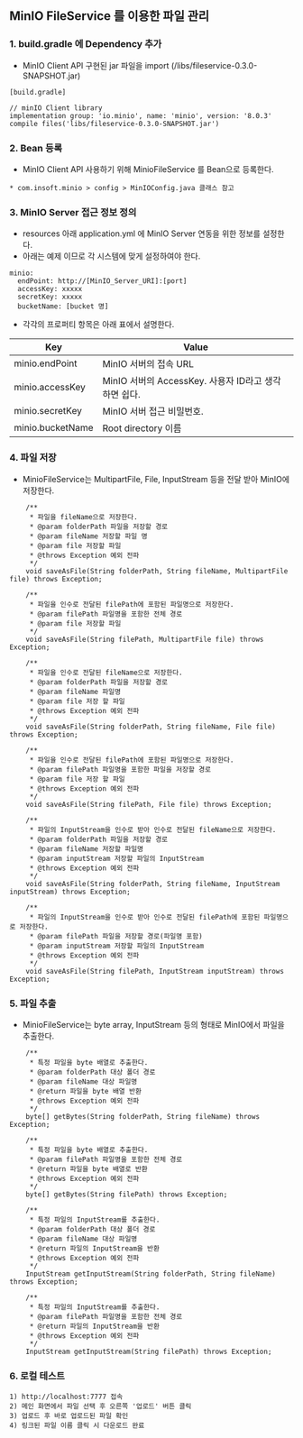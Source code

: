 MinIO FileService 를 이용한 파일 관리
---

### 1. build.gradle 에 Dependency 추가
- MinIO Client API 구현된 jar 파일을 import (/libs/fileservice-0.3.0-SNAPSHOT.jar)
```
[build.gradle]

// minIO Client library
implementation group: 'io.minio', name: 'minio', version: '8.0.3'
compile files('libs/fileservice-0.3.0-SNAPSHOT.jar')
```

### 2. Bean 등록
- MinIO Client API 사용하기 위해 MinioFileService 를 Bean으로 등록한다.
```
* com.insoft.minio > config > MinIOConfig.java 클래스 참고
```

### 3. MinIO Server 접근 정보 정의
- resources 아래 application.yml 에 MinIO Server 연동을 위한 정보를 설정한다.
- 아래는 예제 이므로 각 시스템에 맞게 설정하여야 한다.
```
minio:
  endPoint: http://[MinIO_Server_URI]:[port]
  accessKey: xxxxx
  secretKey: xxxxx
  bucketName: [bucket 명]
```

- 각각의 프로퍼티 항목은 아래 표에서 설명한다.

<table>
<thead>
<tr><th>Key</th><th>Value</th></tr>
</thead>
<tbody>
<tr>
<td>minio.endPoint</td>
<td>MinIO 서버의 접속 URL</td>
</tr>
<tr>
<td>minio.accessKey</td>
<td>MinIO 서버의 AccessKey. 사용자 ID라고 생각하면 쉽다.</td>
</tr>
<tr>
<td>minio.secretKey</td>
<td>MinIO 서버 접근 비밀번호.</td>
</tr>
<tr>
<td>minio.bucketName</td>
<td>Root directory 이름</td>
</tr>
</tbody>
</table>



### 4. 파일 저장

- MinioFileService는 MultipartFile, File, InputStream 등을 전달 받아 MinIO에 저장한다.

```
    /**
     * 파일을 fileName으로 저장한다.
     * @param folderPath 파일을 저장할 경로
     * @param fileName 저장할 파일 명
     * @param file 저장할 파일
     * @throws Exception 예외 전파
     */
    void saveAsFile(String folderPath, String fileName, MultipartFile file) throws Exception;

    /**
     * 파일을 인수로 전달된 filePath에 포함된 파일명으로 저장한다.
     * @param filePath 파일명을 포함한 전체 경로
     * @param file 저장할 파일
     */
    void saveAsFile(String filePath, MultipartFile file) throws Exception;
    
    /**
     * 파일을 인수로 전달된 fileName으로 저장한다.
     * @param folderPath 파일을 저장할 경로
     * @param fileName 파일명
     * @param file 저장 할 파일
     * @throws Exception 예외 전파
     */
    void saveAsFile(String folderPath, String fileName, File file) throws Exception;
    
    /**
     * 파일을 인수로 전달된 filePath에 포함된 파일명으로 저장한다.
     * @param filePath 파일명을 포함한 파일을 저장할 경로
     * @param file 저장 할 파일
     * @throws Exception 예외 전파
     */
    void saveAsFile(String filePath, File file) throws Exception;
    
    /**
     * 파일의 InputStream을 인수로 받아 인수로 전달된 fileName으로 저장한다.
     * @param folderPath 파일을 저장할 경로
     * @param fileName 저장할 파일명
     * @param inputStream 저장할 파일의 InputStream
     * @throws Exception 예외 전파
     */
    void saveAsFile(String folderPath, String fileName, InputStream inputStream) throws Exception;
    
    /**
     * 파일의 InputStream을 인수로 받아 인수로 전달된 filePath에 포함된 파일명으로 저장한다.
     * @param filePath 파일을 저장할 경로(파일명 포함)
     * @param inputStream 저장할 파일의 InputStream
     * @throws Exception 예외 전파
     */
    void saveAsFile(String filePath, InputStream inputStream) throws Exception;

```

### 5. 파일 추출

* MinioFileService는 byte array, InputStream 등의 형태로 MinIO에서 파일을 추출한다.

```
    /**
     * 특정 파일을 byte 배열로 추출한다.
     * @param folderPath 대상 폴더 경로
     * @param fileName 대상 파일명
     * @return 파일을 byte 배열 반환
     * @throws Exception 예외 전파
     */
    byte[] getBytes(String folderPath, String fileName) throws Exception;

    /**
     * 특정 파일을 byte 배열로 추출한다.
     * @param filePath 파일명을 포함한 전체 경로
     * @return 파일을 byte 배열로 반환
     * @throws Exception 예외 전파
     */
    byte[] getBytes(String filePath) throws Exception;

    /**
     * 특정 파일의 InputStream를 추출한다.
     * @param folderPath 대상 폴더 경로
     * @param fileName 대상 파일명
     * @return 파일의 InputStream을 반환
     * @throws Exception 예외 전파
     */
    InputStream getInputStream(String folderPath, String fileName) throws Exception;

    /**
     * 특정 파일의 InputStream를 추출한다.
     * @param filePath 파일명을 포함한 전체 경로
     * @return 파일의 InputStream을 반환
     * @throws Exception 예외 전파
     */
    InputStream getInputStream(String filePath) throws Exception;
```

### 6. 로컬 테스트
```
1) http://localhost:7777 접속
2) 메인 화면에서 파일 선택 후 오른쪽 '업로드' 버튼 클릭
3) 업로드 후 바로 업로드된 파일 확인
4) 링크된 파일 이름 클릭 시 다운로드 완료
```

